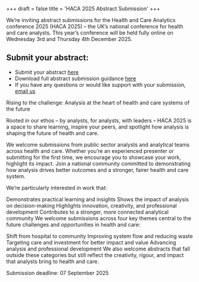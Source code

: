+++
draft = false
title = 'HACA 2025 Abstract Submission'
+++

We’re inviting abstract submissions for the Health and Care Analytics conference 2025 (HACA 2025) – the UK’s national conference for health and care analysts. This year’s conference will be held fully online on Wednesday 3rd and Thursday 4th December 2025.


## Submit your abstract:

- Submit your abstract [here](https://www.smartsurvey.co.uk/s/EYNV8E/)
- Download full abstract submission guidance [here](https://live-haca.pantheonsite.io/wp-content/uploads/2025/07/HACA-2025-Abstract-Submission-Guidance.pdf)
- If you have any questions or would like support with your submission, [email us](mailto:strategyunit.tnc@nhs.net) 

Rising to the challenge: Analysis at the heart of health and care systems of the future

Rooted in our ethos – by analysts, for analysts, with leaders – HACA 2025 is a space to share learning, inspire your peers, and spotlight how analysis is shaping the future of health and care.

We welcome submissions from public sector analysts and analytical teams across health and care. Whether you’re an experienced presenter or submitting for the first time, we encourage you to showcase your work, highlight its impact. Join a national community committed to demonstrating how analysis drives better outcomes and a stronger, fairer health and care system.

We’re particularly interested in work that:

Demonstrates practical learning and insights
Shows the impact of analysis on decision-making
Highlights innovation, creativity, and professional development
Contributes to a stronger, more connected analytical community
We welcome submissions across four key themes central to the future challenges and opportunities in health and care:

Shift from hospital to community
Improving system flow and reducing waste
Targeting care and investment for better impact and value
Advancing analysis and professional development
We also welcome abstracts that fall outside these categories but still reflect the creativity, rigour, and impact that analysts bring to health and care.

Submission deadline: 07 September 2025
